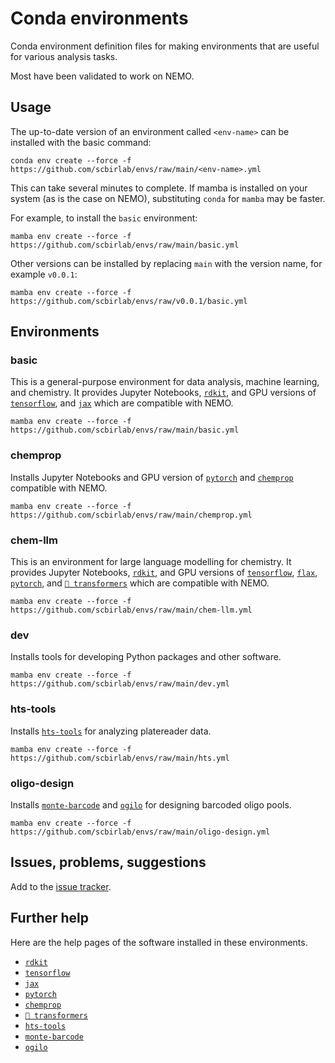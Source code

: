 # Conda environments

Conda environment definition files for making environments that are useful for various analysis tasks.

Most have been validated to work on NEMO.

## Usage

The up-to-date version of an environment called `<env-name>` can be installed with the basic command:

```{bash}
conda env create --force -f https://github.com/scbirlab/envs/raw/main/<env-name>.yml
```

This can take several minutes to complete. If mamba is installed on your system (as is the case on NEMO), 
substituting `conda` for `mamba` may be faster. 

For example, to install the `basic` environment:

```{bash}
mamba env create --force -f https://github.com/scbirlab/envs/raw/main/basic.yml
```

Other versions can be installed by replacing `main` with the version name, for example `v0.0.1`:

```{bash}
mamba env create --force -f https://github.com/scbirlab/envs/raw/v0.0.1/basic.yml 
```

## Environments

### basic

This is a general-purpose environment for data analysis, machine learning, and chemistry.
It provides Jupyter Notebooks, [`rdkit`](https://github.com/rdkit/rdkit), and GPU versions 
of [`tensorflow`](https://github.com/tensorflow/tensorflow), and [`jax`](https://github.com/google/jax) 
which are compatible with NEMO.

```{bash}
mamba env create --force -f https://github.com/scbirlab/envs/raw/main/basic.yml
```

### chemprop

Installs Jupyter Notebooks and GPU version of [`pytorch`](https://github.com/pytorch/pytorch) and 
[`chemprop`](https://github.com/chemprop/chemprop) compatible with NEMO.

```{bash}
mamba env create --force -f https://github.com/scbirlab/envs/raw/main/chemprop.yml
```

### chem-llm

This is an environment for large language modelling for chemistry.
It provides Jupyter Notebooks, [`rdkit`](https://github.com/rdkit/rdkit), and GPU versions 
of [`tensorflow`](https://github.com/tensorflow/tensorflow), [`flax`](https://github.com/google/flax),
[`pytorch`](https://github.com/pytorch/pytorch), and [`🤗 transformers`](https://github.com/huggingface/transformers)
which are compatible with NEMO.

```{bash}
mamba env create --force -f https://github.com/scbirlab/envs/raw/main/chem-llm.yml
```

### dev

Installs tools for developing Python packages and other software.

```{bash}
mamba env create --force -f https://github.com/scbirlab/envs/raw/main/dev.yml
```

### hts-tools

Installs [`hts-tools`](https://github.com/scbirlab/hts-tools) for analyzing platereader data.

```{bash}
mamba env create --force -f https://github.com/scbirlab/envs/raw/main/hts.yml
```

### oligo-design

Installs [`monte-barcode`](https://github.com/scbirlab/monte-barcode) and [`ogilo`](https://github.com/scbirlab/ogilo) 
for designing barcoded oligo pools.

```{bash}
mamba env create --force -f https://github.com/scbirlab/envs/raw/main/oligo-design.yml
```

## Issues, problems, suggestions

Add to the [issue tracker](https://www.github.com/scbirlab/envs/issues).

## Further help

Here are the help pages of the software installed in these environments.

- [`rdkit`](https://rdkit.org/docs/RDKit_Book.html)
- [`tensorflow`](https://www.tensorflow.org/)
- [`jax`](https://jax.readthedocs.io/en/latest/#) 
- [`pytorch`](https://pytorch.org/)
- [`chemprop`](https://chemprop.readthedocs.io/en/latest/)
- [`🤗 transformers`](https://huggingface.co/docs/transformers)
- [`hts-tools`](https://hts-tools.readthedocs.io/en/latest/)
- [`monte-barcode`](https://monte-barcode.readthedocs.io/en/latest/)
- [`ogilo`](https://ogilo.readthedocs.io/en/latest/)